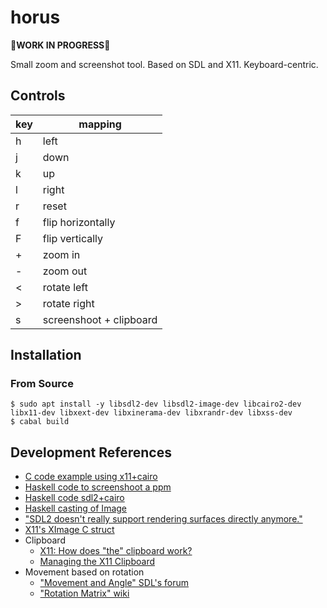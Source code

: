 # horus

👷**WORK IN PROGRESS**👷

Small zoom and screenshot tool. Based on SDL and X11. Keyboard-centric.

## Controls

| key | mapping                 |
|-----|-------------------------|
| h   | left                    |
| j   | down                    |
| k   | up                      |
| l   | right                   |
| r   | reset                   |
| f   | flip horizontally       |
| F   | flip vertically         |
| +   | zoom in                 |
| -   | zoom out                |
| <   | rotate left             |
| >   | rotate right            |
| s   | screenshoot + clipboard |

## Installation

### From Source

``` console
$ sudo apt install -y libsdl2-dev libsdl2-image-dev libcairo2-dev libx11-dev libxext-dev libxinerama-dev libxrandr-dev libxss-dev
$ cabal build
```

## Development References
- [C code example using x11+cairo](https://chromium.googlesource.com/chromiumos/platform/window_manager/+/a2bc12e3761d2c1d41b69c2a334af60262e7bd4c/screenshot.cc)
- [Haskell code to screenshoot a ppm](https://github.com/xmonad/X11/blob/master/examples/ScreenCapture.hs)
- [Haskell code sdl2+cairo](https://github.com/haskell-gi/haskell-gi/blob/master/cairo/examples/sdl/CairoSDL.hs)
- [Haskell casting of Image](https://github.com/ndzik/horture/blob/2e631613e97ef1fb305de061c4e04ca3c8fced4c/src/Horture/Backend/X11/X11.hs#L37)
- ["SDL2 doesn't really support rendering surfaces directly anymore."](https://gamedev.stackexchange.com/questions/136055/why-doesnt-sdl-surface-rendering-work-in-sdl2)
- [X11's XImage C struct](https://tronche.com/gui/x/xlib/graphics/images.html#XImage)
- Clipboard
  - [X11: How does "the" clipboard work?](https://www.uninformativ.de/blog/postings/2017-04-02/0/POSTING-en.html)
  - [Managing the X11 Clipboard](https://jameshunt.us/writings/x11-clipboard-management-foibles/)
- Movement based on rotation
  - ["Movement and Angle" SDL's forum](https://gamedev.net/forums/topic/394008-csdl-movement-and-the-angle/3611930/)
  - ["Rotation Matrix" wiki](https://en.wikipedia.org/wiki/Rotation_matrix)
